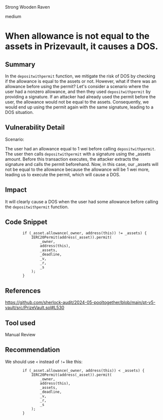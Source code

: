 Strong Wooden Raven

medium

# When allowance is not equal to the assets in Prizevault, it causes a DOS.

## Summary
In the `depositwithpermit` function, we mitigate the risk of DOS by checking if the allowance is equal to the assets or not. However, what if there was an allowance before using the permit? Let's consider a scenario where the user had a nonzero allowance, and then they used `depositwithpermit` by providing a signature. If an attacker had already used the permit before the user, the allowance would not be equal to the assets. Consequently, we would end up using the permit again with the same signature, leading to a DOS situation.



## Vulnerability Detail
Scenario:

The user had an allowance equal to 1 wei before calling `depositwithpermit`.
The user then calls `depositwithpermit` with a signature using the _assets amount.
Before this transaction executes, the attacker extracts the signature and calls the permit beforehand. Now, in this case, our _assets will not be equal to the allowance because the allowance will be 1 wei more, leading us to execute the permit, which will cause a DOS.




## Impact
It will clearly cause a DOS when the user had some allowance before calling the `depositwithpermit` function.






## Code Snippet
```solidity
        if (_asset.allowance(_owner, address(this)) != _assets) {
            IERC20Permit(address(_asset)).permit(
                _owner,
                address(this),
                _assets,
                _deadline,
                _v,
                _r,
                _s
            );
        }
```
## References
https://github.com/sherlock-audit/2024-05-pooltogether/blob/main/pt-v5-vault/src/PrizeVault.sol#L530  

## Tool used
Manual Review


## Recommendation
We should use `<` instead of `!=` like this:
```solidity
        if (_asset.allowance(_owner, address(this)) < _assets) {
            IERC20Permit(address(_asset)).permit(
                _owner,
                address(this),
                _assets,
                _deadline,
                _v,
                _r,
                _s
            );
        }
```